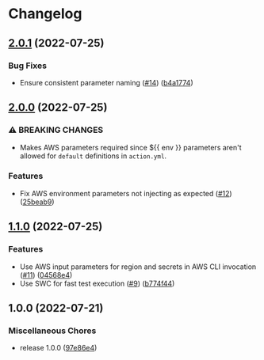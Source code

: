 # Changelog

## [2.0.1](https://github.com/pleo-oss/s3-cache-action/compare/v2.0.0...v2.0.1) (2022-07-25)


### Bug Fixes

* Ensure consistent parameter naming ([#14](https://github.com/pleo-oss/s3-cache-action/issues/14)) ([b4a1774](https://github.com/pleo-oss/s3-cache-action/commit/b4a177420fa30238c4524b6d6e0d71870d660585))

## [2.0.0](https://github.com/pleo-oss/s3-cache-action/compare/v1.1.0...v2.0.0) (2022-07-25)


### ⚠ BREAKING CHANGES

* Makes AWS parameters required since ${{ env }} parameters aren't allowed for `default` definitions in `action.yml`.

### Features

* Fix AWS environment parameters not injecting as expected  ([#12](https://github.com/pleo-oss/s3-cache-action/issues/12)) ([25beab9](https://github.com/pleo-oss/s3-cache-action/commit/25beab95c6878c1f757338afe2ea11727fee6854))

## [1.1.0](https://github.com/pleo-oss/s3-cache-action/compare/v1.0.0...v1.1.0) (2022-07-25)


### Features

* Use AWS input parameters for region and secrets in AWS CLI invocation ([#11](https://github.com/pleo-oss/s3-cache-action/issues/11)) ([04568e4](https://github.com/pleo-oss/s3-cache-action/commit/04568e46e6e118dad59c319a1efedc9627fc7fda))
* Use SWC for fast test execution ([#9](https://github.com/pleo-oss/s3-cache-action/issues/9)) ([b774f44](https://github.com/pleo-oss/s3-cache-action/commit/b774f445b633244e86a583081f2c17c413c4390c))

## 1.0.0 (2022-07-21)


### Miscellaneous Chores

* release 1.0.0 ([97e86e4](https://github.com/pleo-oss/s3-cache-action/commit/97e86e43f45ed9c04d892fc70fd638f76bc11b45))
